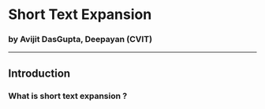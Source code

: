 # Short Text Expansion

### by Avijit DasGupta, Deepayan (CVIT)

---

## Introduction

### What is short text expansion ?


